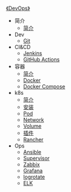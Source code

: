 [《DevOps》](index.md)

- 简介
  - [简介](简介/简介.md)
- Dev
  - [Git](Dev/Git.md)
- CI&CD
  - [Jenkins](CI&CD/Jenkins.md)
  - [GitHub Actions](CI&CD/GitHub-Actions.md)
- 容器
  - [简介](容器/简介.md)
  - [Docker](容器/Docker.md)
  - [Docker Compose](容器/Docker-Compose.md)
- k8s
  - [简介](k8s/简介.md)
  - [安装](k8s/安装.md)
  - [Pod](k8s/Pod.md)
  - [Network](k8s/Network.md)
  - [Volume](k8s/Volume.md)
  - [插件](k8s/插件.md)
  - [Rancher](k8s/Rancher.md)
- Ops
  - [Ansible](Ops/Ansible.md)
  - [Supervisor](Ops/Supervisor.md)
  - [Zabbix](Ops/Zabbix.md)
  - [Grafana](Ops/Grafana.md)
  - [logrotate](Ops/logrotate.md)
  - [ELK](Ops/ELK.md)
